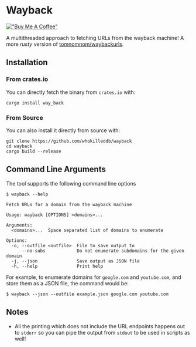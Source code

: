 # Wayback 
[!["Buy Me A Coffee"](https://www.buymeacoffee.com/assets/img/custom_images/orange_img.png)](https://www.buymeacoffee.com/whokilleddb)

A multithreaded approach to fetching URLs from the wayback machine! A more _rusty_ version of [tomnomnom/waybackurls](https://github.com/tomnomnom/waybackurls).

## Installation

### From crates.io

You can directly fetch the binary from `crates.io` with:

```
cargo install way_back
```

### From Source

You can also install it directly from source with:

```
git clone https://github.com/whokilleddb/wayback
cd wayback
cargo build --release
```

## Command Line Arguments

The tool supports the following command line options

```
$ wayback --help 

Fetch URLs for a domain from the wayback machine

Usage: wayback [OPTIONS] <domains>...

Arguments:
  <domains>...  Space separated list of domains to enumerate

Options:
  -o, --outfile <outfile>  File to save output to
      --no-subs            Do not enumerate subdomains for the given domain
  -j, --json               Save output as JSON file
  -h, --help               Print help
```

For example, to enumerate domains for `google.com` and `youtube.com`, and store them as a JSON file, the command would be:

```
$ wayback --json --outfile example.json google.com youtube.com
```

## Notes

- All the printing which does not include the URL endpoints happens out to `stderr` so you can pipe the output from `stdout` to be used in scripts as well!
